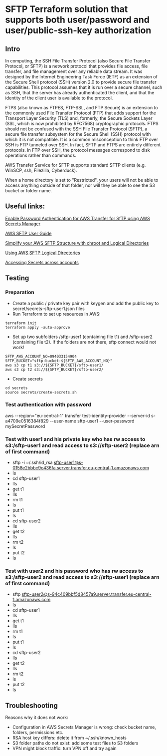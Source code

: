 # SFTP Terraform solution that supports both user/password and user/public-ssh-key authorization

## Intro

In computing, the SSH File Transfer Protocol (also Secure File Transfer Protocol, or SFTP) is a network protocol that provides file access, file transfer, and file management over any reliable data stream. It was designed by the Internet Engineering Task Force (IETF) as an extension of the Secure Shell protocol (SSH) version 2.0 to provide secure file transfer capabilities. This protocol assumes that it is run over a secure channel, such as SSH, that the server has already authenticated the client, and that the identity of the client user is available to the protocol.

FTPS (also known as FTPES, FTP-SSL, and FTP Secure) is an extension to the commonly used File Transfer Protocol (FTP) that adds support for the Transport Layer Security (TLS) and, formerly, the Secure Sockets Layer (SSL, which is now prohibited by RFC7568) cryptographic protocols. FTPS should not be confused with the SSH File Transfer Protocol (SFTP), a secure file transfer subsystem for the Secure Shell (SSH) protocol with which it is not compatible. It is a common misconception to think FTP over SSH is FTP tunneled over SSH. In fact, SFTP and FTPS are entirely different protocols. In FTP over SSH, the protocol messages correspond to disk operations rather than commands.

AWS Transfer Service for SFTP supports standard SFTP clients (e.g. WinSCP, ssh, Filezilla, Cyberduck).

When a home directory is set to "Restricted", your users will not be able to access anything outside of that folder, nor will they be able to see the S3 bucket or folder name.


## Useful links:

[Enable Password Authentication for AWS Transfer for SfTP using AWS Secrets Manager](https://aws.amazon.com/blogs/storage/enable-password-authentication-for-aws-transfer-for-sftp-using-aws-secrets-manager/)

[AWS SFTP User Guide](https://docs.aws.amazon.com/transfer/latest/userguide/what-is-aws-transfer-for-sftp.html)

[Simplify your AWS SFTP Structure with chroot and Logical Directories](https://aws.amazon.com/blogs/storage/simplify-your-aws-sftp-structure-with-chroot-and-logical-directories/)

[Using AWS SFTP Logical Directories](https://aws.amazon.com/blogs/storage/using-aws-sftp-logical-directories-to-build-a-simple-data-distribution-service/)

[Accessing Secrets across accounts](https://aws.amazon.com/blogs/security/how-to-access-secrets-across-aws-accounts-by-attaching-resource-based-policies/)

## Testing

### Preparation
* Create a public / private key pair with keygen and add the public key to secret/secrets-sftp-user1.json files
* Run Terraform to set up resources in AWS:
```
terraform init
terraform apply -auto-approve
```
* Set up two subfolders /sftp-user1 (containing file t1) and /sftp-user2 (containing file t2). If the folders are not there, sftp connect would not work!
```
SFTP_AWS_ACCOUNT_NO=094033154904
SFTP_BUCKET="sftp-bucket-${SFTP_AWS_ACCOUNT_NO}"
aws s3 cp t1 s3://${SFTP_BUCKET}/sftp-user1/
aws s3 cp t2 s3://${SFTP_BUCKET}/sftp-user2/
```
* Create secrets
```
cd secrets
source secrets/create-secrets.sh
```

### Test authentication with password
aws --region="eu-central-1" transfer test-identity-provider --server-id s-a4709e0516384f829 --user-name sftp-user1 --user-password mySecretPassword 

### Test with user1 and his private key who has rw access to s3:/sftp-user1 and read access to s3://sftp-user2 (replace arn of first command)
* sftp -i ~/.ssh/id_rsa sftp-user1@s-0158e2bbbc9c436fa.server.transfer.eu-central-1.amazonaws.com
* ls
* cd sftp-user1
* lls
* get t1
* lls
* rm t1
* ls
* put t1
* ls
* cd sftp-user2
* lls
* get t2
* lls
* rm t2
* ls
* put t2
* ls

### Test with user2 and his password who has rw access to s3:/sftp-user2 and read access to s3://sftp-user1 (replace arn of first command)
* sftp sftp-user2@s-94c409bbf5d8457a9.server.transfer.eu-central-1.amazonaws.com
* ls
* cd sftp-user1
* lls
* get t1
* lls
* rm t1
* ls
* put t1
* ls
* cd sftp-user2
* lls
* get t2
* lls
* rm t2
* ls
* put t2
* ls

## Troubleshooting

Reasons why it does not work:
* Configuration in AWS Secrets Manager is wrong: check bucket name, folders, permissions etc.
* RSA host key differs: delete it from ~/.ssh/known_hosts
* S3 folder paths do not exist: add some test files to S3 folders
* VPN might block traffic: turn VPN off and try again
